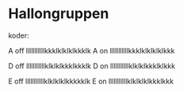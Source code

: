Hallongruppen
=============


koder:

A off lllllllllllkkklklklklkkklk
A on  lllllllllllkkklklklklklkkk

D off lllllllllllklklklkkklkkklk
D on  lllllllllllklklklkkklklkkk

E off lllllllllllklklklklkkkkklk
E on  lllllllllllklklklklkkklkkk